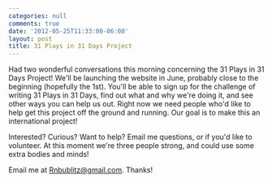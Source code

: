 ```yaml
---
categories: null
comments: true
date: '2012-05-25T11:33:00-06:00'
layout: post
title: 31 Plays in 31 Days Project
---
```


Had two wonderful conversations this morning concerning the 31 Plays in 31 Days Project! We'll be launching the website in June, probably close to the beginning (hopefully the 1st). You'll be able to sign up for the challenge of writing 31 Plays in 31 Days, find out what and why we're doing it, and see other ways you can help us out. Right now we need people who'd like to help get this project off the ground and running. Our goal is to make this an international project! 

Interested? Curious? Want to help? Email me questions, or if you'd like to volunteer. At this moment we're three people strong, and could use some extra bodies and minds!

Email me at [Rnbublitz@gmail.com](mailto:rnbublitz@gmail.com). Thanks!